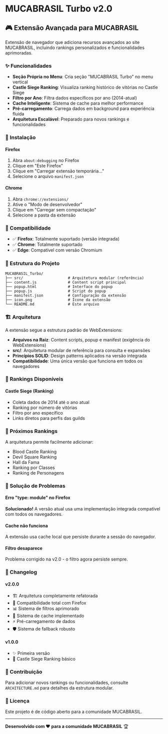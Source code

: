 # MUCABRASIL Turbo v2.0

## 🎮 Extensão Avançada para MUCABRASIL

Extensão de navegador que adiciona recursos avançados ao site MUCABRASIL, incluindo rankings personalizados e funcionalidades aprimoradas.

### ✨ Funcionalidades

- **Seção Própria no Menu**: Cria seção "MUCABRASIL Turbo" no menu vertical
- **Castle Siege Ranking**: Visualiza ranking histórico de vitórias no Castle Siege
- **Filtro por Ano**: Filtra dados específicos por ano (2014-atual)
- **Cache Inteligente**: Sistema de cache para melhor performance
- **Pré-carregamento**: Carrega dados em background para experiência fluida
- **Arquitetura Escalável**: Preparado para novos rankings e funcionalidades

### 🚀 Instalação

#### Firefox
1. Abra `about:debugging` no Firefox
2. Clique em "Este Firefox"
3. Clique em "Carregar extensão temporária..."
4. Selecione o arquivo `manifest.json`

#### Chrome
1. Abra `chrome://extensions/`
2. Ative o "Modo de desenvolvedor"
3. Clique em "Carregar sem compactação"
4. Selecione a pasta da extensão

### 🔧 Compatibilidade

- ✅ **Firefox**: Totalmente suportado (versão integrada)
- ✅ **Chrome**: Totalmente suportado
- ✅ **Edge**: Compatível com versão Chromium

### 📁 Estrutura do Projeto

```
MUCABRASIL_Turbo/
├── src/                    # Arquitetura modular (referência)
├── content.js              # Content script principal
├── popup.html              # Interface do popup
├── popup.js                # Script do popup
├── manifest.json           # Configuração da extensão
├── icon.png                # Ícone da extensão
└── README.md               # Este arquivo
```

### 🏗️ Arquitetura

A extensão segue a estrutura padrão de WebExtensions:

- **Arquivos na Raiz**: Content scripts, popup e manifest (exigência do WebExtensions)
- **src/**: Arquitetura modular de referência para consulta e expansões
- **Princípios SOLID**: Design patterns aplicados na versão integrada
- **Compatibilidade**: Uma única versão que funciona em todos os navegadores

### 🎯 Rankings Disponíveis

#### Castle Siege (Ranking)
- Coleta dados de 2014 até o ano atual
- Ranking por número de vitórias
- Filtro por ano específico
- Links diretos para perfis das guilds

### 🔮 Próximos Rankings

A arquitetura permite facilmente adicionar:
- Blood Castle Ranking
- Devil Square Ranking
- Hall da Fama
- Ranking por Classes
- Ranking de Personagens

### 🐛 Solução de Problemas

#### Erro "type: module" no Firefox
**Solucionado!** A versão atual usa uma implementação integrada compatível com todos os navegadores.

#### Cache não funciona
A extensão usa cache local que persiste durante a sessão do navegador.

#### Filtro desaparece
Problema corrigido na v2.0 - o filtro agora persiste sempre.

### 📝 Changelog

#### v2.0.0
- 🏗️ Arquitetura completamente refatorada
- 🔧 Compatibilidade total com Firefox
- 📊 Sistema de filtros aprimorado
- 💾 Sistema de cache implementado
- ⚡ Pré-carregamento de dados
- 🛡️ Sistema de fallback robusto

#### v1.0.0
- ✨ Primeira versão
- 🏰 Castle Siege Ranking básico

### 🤝 Contribuição

Para adicionar novos rankings ou funcionalidades, consulte `ARCHITECTURE.md` para detalhes da estrutura modular.

### 📄 Licença

Este projeto é de código aberto para a comunidade MUCABRASIL.

---

**Desenvolvido com ❤️ para a comunidade MUCABRASIL** 🏆
